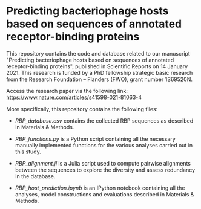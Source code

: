 # Predicting bacteriophage hosts based on sequences of annotated receptor-binding proteins
This repository contains the code and database related to our manuscript "Predicting bacteriophage hosts based on sequences of annotated receptor-binding proteins", published in Scientific Reports on 14 January 2021. This research is funded by a PhD fellowship strategic basic research from the Research Foundation – Flanders (FWO), grant number 1S69520N. 

Access the research paper via the following link: https://www.nature.com/articles/s41598-021-81063-4

More specifically, this repository contains the following files:
* <i>RBP_database.csv</i> contains the collected RBP sequences as described in Materials & Methods.

* <i>RBP_functions.py</i> is a Python script containing all the necessary manually implemented functions for the various analyses carried out in this study.

* <i>RBP_alignment.jl</i> is a Julia script used to compute pairwise alignments between the sequences to explore the diversity and assess redundancy in the database.

* <i>RBP_host_prediction.ipynb</i> is an IPython notebook containing all the analyses, model constructions and evaluations described in Materials & Methods.
